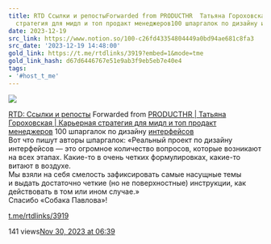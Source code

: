 ```yaml
---
title: RTD Ссылки и репостыForwarded from PRODUCTHR  Татьяна Гороховская  Карьерная
  стратегия для мидл и топ продакт менеджеров100 шпаргалок по дизайну интер
date: 2023-12-19
src_link: https://www.notion.so/100-c26fd43354804449a0bd94ae681c8fa3
src_date: '2023-12-19 14:48:00'
gold_link: https://t.me/rtdlinks/3919?embed=1&mode=tme
gold_link_hash: d67d6446767e51e9ab3f9eb5eb7e40e4
tags:
- '#host_t_me'
---
```




[*![](https://cdn4.cdn-telegram.org/file/OSP5eSN1Fh5Og4jH5NBxBc3QAzgqHjg8SyCD5TphYcAL91DciL-FdaFVdCUUE21blsgMX6_Euw6qYj0znJomfWcNm0CID6mfmfmqoMLJ15pqsco68PosPtf7kKP_X3OpDin34tBOFtdPMfbHiS9hOsiLuTZmoSV2ngxItKoATygKQt6QSA5vfY7RMnXgFnJ_mVX31etU3BuiWvWTlO0yCCj-cVm-HtfOrveectudQXBX6Xw-hoCfOC3V110Lp6591VwnJtY5SowUdpFWmm3ZSh2_bGQYm-VxafONrOneFzG28g3dnJRNPqM8J5ajxibmoOo6zvCbUHlrt03-GSAmwg.jpg)*](https://t.me/rtdlinks)



[RTD: Ссылки и репосты](https://t.me/rtdlinks)
Forwarded from [PRODUCTHR | Татьяна Гороховская | Карьерная стратегия для мидл и топ продакт менеджеров](https://t.me/producthr/1042)
100 шпаргалок по дизайну [интерфейсов](http://sobakapav.ru/cheatsheets)  
Вот что пишут авторы шпаргалок: «Реальный проект по дизайну интерфейсов — это огромное количество вопросов, которые возникают на всех этапах. Какие-то в очень четких формулировках, какие-то витают в воздухе.  
Мы взяли на себя смелость зафиксировать самые насущные темы и выдать достаточно четкие (но не поверхностные) инструкции, как действовать в том или ином случае.»  
Спасибо «Собака Павлова»!

[t.me/rtdlinks/3919](https://t.me/rtdlinks/3919)

141 views[Nov 30, 2023 at 06:39](https://t.me/rtdlinks/3919)